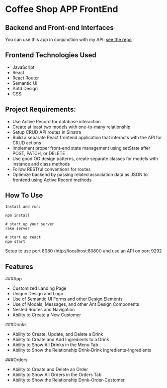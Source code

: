 # Coffee Shop APP FrontEnd

## Backend and Front-end Interfaces

You can use this app in conjunction with my API: [see the repo](https://github.com/Spanglishgaby/CoffeeShop-BackEnd)

## Frontend Technologies Used 
* JavaScript
* React
* React Router
* Semantic UI
* Antd Design
* CSS

## Project Requirements:
* Use Active Record for database interaction
* Create at least two models with one-to-many relationship
* Setup CRUD API routes in Sinatra
* Build a separate React frontend application that interacts with the API for CRUD actions
* Implement proper front-end state management using setState after POST, PATCH, or DELETE
* Use good OO design patterns, create separate classes for models with instance and class methods
* Follow RESTful conventions for routes
* Optimize backend by passing related association data as JSON to frontend using Active Record methods

## How To Use
```console
Install and run:

npm install

# start up your server
rake server

# start up react
npm start
```
Setup to use port 8080 (http://localhost:8080/) and use an API on port 9292

## Features
###App
* Customized Landing Page
* Unique Design and Logo
* Use of Semantic UI Forms and other Design Elements
* Use of Modals, Messages, and other Ant Design Components
* Nested Routes and Navigation
* Ability to Create a New Customer
 
###Drinks
* Ability to Create, Update, and Delete a Drink
* Ability to Create and Add Ingredients to a Drink
* Ability to Show All Drinks in the Menu Tab
* Ability to Show the Relationship Drink-Drink Ingredients-Ingredients 

###Orders
* Ability to Create and Delete an Order
* Ability to Show All Orders in the Orders Tab
* Ability to Show the Relationship Drink-Order-Customer



